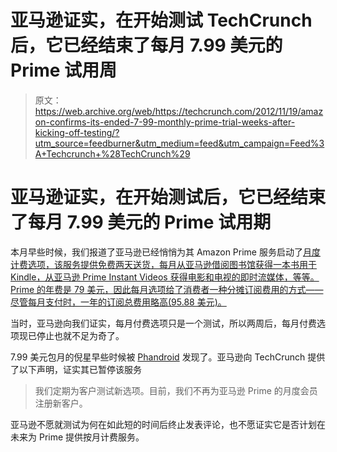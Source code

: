 # 亚马逊证实，在开始测试 TechCrunch 后，它已经结束了每月 7.99 美元的 Prime 试用周

> 原文：<https://web.archive.org/web/https://techcrunch.com/2012/11/19/amazon-confirms-its-ended-7-99-monthly-prime-trial-weeks-after-kicking-off-testing/?utm_source=feedburner&utm_medium=feed&utm_campaign=Feed%3A+Techcrunch+%28TechCrunch%29>

# 亚马逊证实，在开始测试后，它已经结束了每月 7.99 美元的 Prime 试用期

本月早些时候，我们报道了亚马逊已经悄悄为其 Amazon Prime 服务启动了[月度计费选项，该服务提供免费两天送货，每月从亚马逊借阅图书馆获得一本书用于 Kindle，从亚马逊 Prime Instant Videos 获得电影和电视的即时流媒体，等等。Prime 的年费是 79 美元，因此每月选项给了消费者一种分摊订阅费用的方式——尽管每月支付时，一年的订阅总费用略高(95.88 美元)。](https://web.archive.org/web/20221207014531/https://beta.techcrunch.com/2012/11/06/amazon-offers-7-99-monthly-subscription-to-amazon-prime/)

当时，亚马逊向我们证实，每月付费选项只是一个测试，所以两周后，每月付费选项现已停止也就不足为奇了。

7.99 美元包月的倪星早些时候被 [Phandroid](https://web.archive.org/web/20221207014531/http://phandroid.com/2012/11/17/amazon-halts-7-99-monthly-prime-plan-after-under-2-weeks-of-testing/) 发现了。亚马逊向 TechCrunch 提供了以下声明，证实其已暂停该服务

> 我们定期为客户测试新选项。目前，我们不再为亚马逊 Prime 的月度会员注册新客户。

亚马逊不愿就测试为何在如此短的时间后终止发表评论，也不愿证实它是否计划在未来为 Prime 提供按月计费服务。
